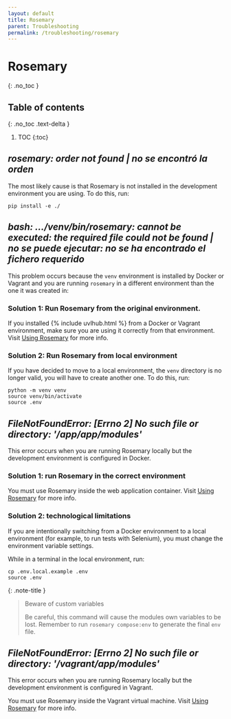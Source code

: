 ```yaml
---
layout: default
title: Rosemary
parent: Troubleshooting
permalink: /troubleshooting/rosemary
---
```


# Rosemary
{: .no_toc }

## Table of contents
{: .no_toc .text-delta }

1. TOC
{:toc}

## *rosemary: order not found | no se encontró la orden*

The most likely cause is that Rosemary is not installed in the development environment you are using. To do this, run:

```
pip install -e ./
```

## *bash: .../venv/bin/rosemary: cannot be executed: the required file could not be found | no se puede ejecutar: no se ha encontrado el fichero requerido*

This problem occurs because the `venv` environment is installed by Docker or Vagrant and you are running `rosemary` in a different environment than the one it was created in:

### Solution 1: Run Rosemary from the original environment.

If you installed {% include uvlhub.html %} from a Docker or Vagrant environment, make sure you are using it correctly from that environment. Visit [Using Rosemary]({{site.baseurl}}/rosemary/using_rosemary) for more info.

### Solution 2: Run Rosemary from local environment

If you have decided to move to a local environment, the `venv` directory is no longer valid, you will have to create another one. To do this, run:

```
python -m venv venv
source venv/bin/activate
source .env
```

## *FileNotFoundError: [Errno 2] No such file or directory: '/app/app/modules'*

This error occurs when you are running Rosemary locally but the development environment is configured in Docker.

### Solution 1: run Rosemary in the correct environment

You must use Rosemary inside the web application container. Visit [Using Rosemary]({{site.baseurl}}/rosemary/using_rosemary#using-rosemary-in-docker-environment) for more info.

### Solution 2: technological limitations

If you are intentionally switching from a Docker environment to a local environment (for example, to run tests with Selenium), you must change the environment variable settings.

While in a terminal in the local environment, run:

```
cp .env.local.example .env
source .env
```

{: .note-title }
> Beware of custom variables
>
> Be careful, this command will cause the modules own variables to be lost. Remember to run `rosemary compose:env` to generate the final `env` file.

## *FileNotFoundError: [Errno 2] No such file or directory: '/vagrant/app/modules'*

This error occurs when you are running Rosemary locally but the development environment is configured in Vagrant.

You must use Rosemary inside the Vagrant virtual machine. Visit [Using Rosemary]({{site.baseurl}}/rosemary/using_rosemary#using-rosemary-in-vagrant-environment) for more info.
